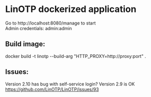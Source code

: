 # LinOTP dockerized application #  
Go to http://localhost:8080/manage to start  
Admin credentials: admin:admin

## Build image: ##  
docker build -t linotp --build-arg "HTTP_PROXY=http://proxy:port" .  

## Issues: ##  
Version 2.10 has bug with self-service login? Version 2.9 is OK
https://github.com/LinOTP/LinOTP/issues/93